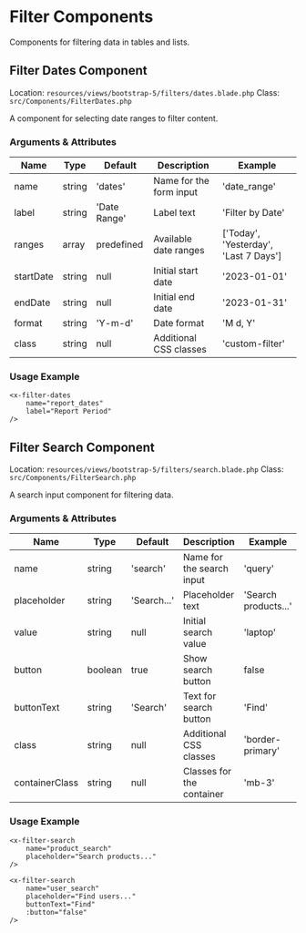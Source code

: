 # Filter Components

Components for filtering data in tables and lists.

## Filter Dates Component

Location: `resources/views/bootstrap-5/filters/dates.blade.php`
Class: `src/Components/FilterDates.php`

A component for selecting date ranges to filter content.

### Arguments & Attributes

| Name | Type | Default | Description | Example |
|------|------|---------|-------------|---------|
| name | string | 'dates' | Name for the form input | 'date_range' |
| label | string | 'Date Range' | Label text | 'Filter by Date' |
| ranges | array | predefined | Available date ranges | ['Today', 'Yesterday', 'Last 7 Days'] |
| startDate | string | null | Initial start date | '2023-01-01' |
| endDate | string | null | Initial end date | '2023-01-31' |
| format | string | 'Y-m-d' | Date format | 'M d, Y' |
| class | string | null | Additional CSS classes | 'custom-filter' |

### Usage Example

```blade
<x-filter-dates 
    name="report_dates"
    label="Report Period"
/>
```

## Filter Search Component

Location: `resources/views/bootstrap-5/filters/search.blade.php`
Class: `src/Components/FilterSearch.php`

A search input component for filtering data.

### Arguments & Attributes

| Name | Type | Default | Description | Example |
|------|------|---------|-------------|---------|
| name | string | 'search' | Name for the search input | 'query' |
| placeholder | string | 'Search...' | Placeholder text | 'Search products...' |
| value | string | null | Initial search value | 'laptop' |
| button | boolean | true | Show search button | false |
| buttonText | string | 'Search' | Text for search button | 'Find' |
| class | string | null | Additional CSS classes | 'border-primary' |
| containerClass | string | null | Classes for the container | 'mb-3' |

### Usage Example

```blade
<x-filter-search 
    name="product_search" 
    placeholder="Search products..."
/>

<x-filter-search 
    name="user_search"
    placeholder="Find users..." 
    buttonText="Find"
    :button="false"
/>
```
